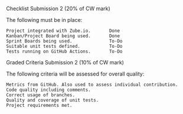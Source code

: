 Checklist Submission 2 (20% of CW mark)

The following must be in place:

    Project integrated with Zube.io.       Done
    Kanban/Project Board being used.       Done
    Sprint Boards being used.              To-Do
    Suitable unit tests defined.           To-Do
    Tests running on GitHub Actions.       To-Do

Graded Criteria Submission 2 (10% of CW mark)

The following criteria will be assessed for overall quality:

    Metrics from GitHub. Also used to assess individual contribution.
    Code quality including comments.
    Correct usage of branches.
    Quality and coverage of unit tests.
    Project requirements met.
